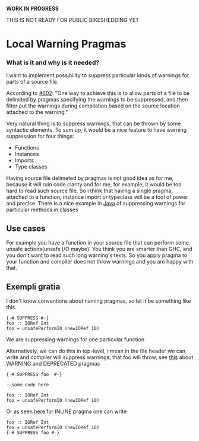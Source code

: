 
**WORK IN PROGRESS**



THIS IS NOT READY FOR PUBLIC BIKESHEDDING YET


# Local Warning Pragmas


### What is it and why is it needed?



I want to implement possibility to suppress particular kinds of warnings for parts of a source file.



According to [\#602](https://gitlab.staging.haskell.org/ghc/ghc/issues/602):
"One way to achieve this is to allow parts of a file to be delimited by pragmas specifying the warnings to be suppressed, and then filter out the warnings during compilation based on the source location attached to the warning."



Very natural thing is to suppress warnings, that can be thrown by some syntactic elements. To sum up, it would be a nice feature to have warning suppression for four things:


- Functions
- Instances
- Imports
- Type classes


Having source file delimeted by pragmas is not good idea as for me, because it will ruin code clarity and for me, for example, it would be too hard to read such source file. So i think that having a single pragma, attached to a function, instance import or typeclass will be a tool of power and precise. There is a nice example in [
Java](http://docs.oracle.com/javase/7/docs/api/java/lang/SuppressWarnings.html) of suppressing warnings for particular methods in classes


## Use cases



For example you have a function in your source file that can perform some unsafe actions(unsafe I/O maybe). You think you are smarter than GHC, and you don't want to read such long warning's texts. So you apply pragma to your function and compiler does not throw warnings and you are happy with that.


## Exempli gratia



I don't know conventions about naming pragmas, so let it be something like this.


```
{-# SUPPRESS #-}
foo :: IORef Int
foo = unsafePerformIO (newIORef 10)
```


We are suppressing warnings for one particular function 



Alternatively, we can do this in top-level, i mean in the file header we can write and compiler will suppress warnings, that foo will throw, see [
this](https://downloads.haskell.org/~ghc/latest/docs/html/users_guide/pragmas.html) about WARNING and DEPRECATED pragmas


```
{-# SUPPRESS foo  #-}

--some code here

foo :: IORef Int
foo = unsafePerformIO (newIORef 10)
```


Or as seen [
here](https://downloads.haskell.org/~ghc/latest/docs/html/users_guide/pragmas.html) for INLINE pragma one can write


```
foo :: IORef Int
foo = unsafePerformIO (newIORef 10)
{-# SUPPRESS foo #-}
```